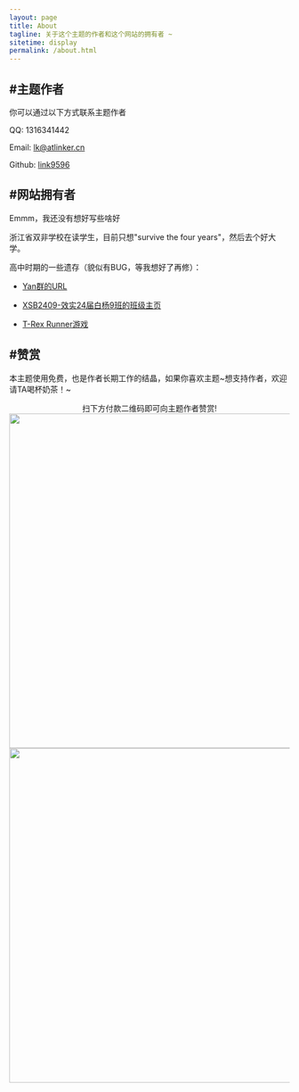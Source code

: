 ```yaml
---
layout: page
title: About
tagline: 关于这个主题的作者和这个网站的拥有者 ~
sitetime: display
permalink: /about.html
---
```


## #主题作者

你可以通过以下方式联系主题作者

QQ: 1316341442

Email: <a href="mailto:lk@atlinker.cn">lk@atlinker.cn</a>

Github: [link9596](https://github.com/link9596)


## #网站拥有者

Emmm，我还没有想好写些啥好  

浙江省双非学校在读学生，目前只想"survive the four years"，然后去个好大学。

高中时期的一些遗存（貌似有BUG，等我想好了再修）：

- [Yan群的URL](https://situchengxiang.github.io/projects/usefulurls)

- [XSB2409-效实24届白杨9班的班级主页](https://situchengxiang.github.io/projects/electron-classpage/xsb2409)

- [T-Rex Runner游戏](https://situchengxiang.github.io/projects/kuan-frog-runner/)

## #赞赏

本主题使用免费，也是作者长期工作的结晶，如果你喜欢主题\~想支持作者，欢迎请TA喝杯奶茶！~

<center>扫下方付款二维码即可向主题作者赞赏!</center>


<img src="https://atlinker.cn/pay/wechat.png" width="600px" />
<img src="https://atlinker.cn/pay/apay.png" width="600px" />
